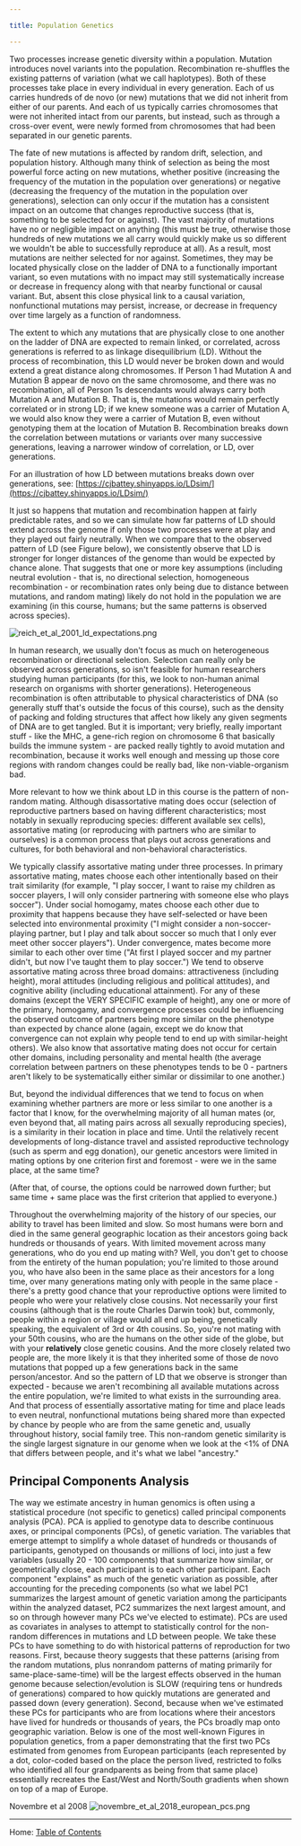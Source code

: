 ```yaml
---

title: Population Genetics

---
```


Two processes increase genetic diversity within a population. Mutation introduces novel variants into the population. Recombination re-shuffles the existing patterns of variation (what we call haplotypes). Both of these processes take place in every individual in every generation. Each of us carries hundreds of de novo (or new) mutations that we did not inherit from either of our parents. And each of us typically carries chromosomes that were not inherited intact from our parents, but instead, such as through a cross-over event, were newly formed from chromosomes that had been separated in our genetic parents.

The fate of new mutations is affected by random drift, selection, and population history. Although many think of selection as being the most powerful force acting on new mutations, whether positive (increasing the frequency of the mutation in the population over generations) or negative (decreasing the frequency of the mutation in the population over generations), selection can only occur if the mutation has a consistent impact on an outcome that changes reproductive success (that is, something to be selected for or against). The vast majority of mutations have no or negligible impact on anything (this must be true, otherwise those hundreds of new mutations we all carry would quickly make us so different we wouldn't be able to successfully reproduce at all). As a result, most mutations are neither selected for nor against. Sometimes, they may be located physically close on the ladder of DNA to a functionally important variant, so even mutations with no impact may still systematically increase or decrease in frequency along with that nearby functional or causal variant. But, absent this close physical link to a causal variation, nonfunctional mutations may persist, increase, or decrease in frequency over time largely as a function of randomness.

The extent to which any mutations that are physically close to one another on the ladder of DNA are expected to remain linked, or correlated, across generations is referred to as linkage disequilibrium (LD). Without the process of recombination, this LD would never be broken down and would extend a great distance along chromosomes. If Person 1 had Mutation A and Mutation B appear de novo on the same chromosome, and there was no recombination, all of Person 1s descendants would always carry both Mutation A and Mutation B. That is, the mutations would remain perfectly correlated or in strong LD; if we knew someone was a carrier of Mutation A, we would also know they were a carrier of Mutation B, even without genotyping them at the location of Mutation B. Recombination breaks down the correlation between mutations or variants over many successive generations, leaving a narrower window of correlation, or LD, over generations.

For an illustration of how LD between mutations breaks down over generations, see: [https://cjbattey.shinyapps.io/LDsim/](https://cjbattey.shinyapps.io/LDsim/)

It just so happens that mutation and recombination happen at fairly predictable rates, and so we can simulate how far patterns of LD should extend across the genome if only those two processes were at play and they played out fairly neutrally. When we compare that to the observed pattern of LD (see Figure below), we consistently observe that LD is stronger for longer distances of the genome than would be expected by chance alone. That suggests that one or more key assumptions (including neutral evolution - that is, no directional selection, homogeneous recombination - or recombination rates only being due to distance between mutations, and random mating) likely do not hold in the population we are examining (in this course, humans; but the same patterns is observed across species).

![reich_et_al_2001_ld_expectations.png](../img/reich_et_al_2001_ld_expectations.png)

In human research, we usually don't focus as much on heterogeneous recombination or directional selection. Selection can really only be observed across generations, so isn't feasible for human researchers studying human participants (for this, we look to non-human animal research on organisms with shorter generations). Heterogeneous recombination is often attributable to physical characteristics of DNA (so generally stuff that's outside the focus of this course), such as the density of packing and folding structures that affect how likely any given segments of DNA are to get tangled. But it is important; very briefly, really important stuff - like the MHC, a gene-rich region on chromosome 6 that basically builds the immune system - are packed really tightly to avoid mutation and recombination, because it works well enough and messing up those core regions with random changes could be really bad, like non-viable-organism bad.

More relevant to how we think about LD in this course is the pattern of non-random mating. Although disassortative mating does occur (selection of reproductive partners based on having different characteristics; most notably in sexually reproducing species: different available sex cells), assortative mating (or reproducing with partners who are similar to ourselves) is a common process that plays out across generations and cultures, for both behavioral and non-behavioral characteristics.

We typically classify assortative mating under three processes. In primary assortative mating, mates choose each other intentionally based on their trait similarity (for example, "I play soccer, I want to raise my children as soccer players, I will only consider partnering with someone else who plays soccer"). Under social homogamy, mates choose each other due to proximity that happens because they have self-selected or have been selected into environmental proximity ("I might consider a non-soccer-playing partner, but I play and talk about soccer so much that I only ever meet other soccer players"). Under convergence, mates become more similar to each other over time ("At first I played soccer and my partner didn't, but now I've taught them to play soccer.") We tend to observe assortative mating across three broad domains: attractiveness (including height), moral attitudes (including religious and political attitudes), and cognitive ability (including educational attainment). For any of these domains (except the VERY SPECIFIC example of height), any one or more of the primary, homogamy, and convergence processes could be influencing the observed outcome of partners being more similar on the phenotype than expected by chance alone (again, except we do know that convergence can not explain why people tend to end up with similar-height others). We also know that assortative mating does not occur for certain other domains, including personality and mental health (the average correlation between partners on these phenotypes tends to be 0 - partners aren't likely to be systematically either similar or dissimilar to one another.)

But, beyond the individual differences that we tend to focus on when examining whether partners are more or less similar to one another is a factor that I know, for the overwhelming majority of all human mates (or, even beyond that, all mating pairs across all sexually reproducing species), is a similarity in their location in place and time. Until the relatively recent developments of long-distance travel and assisted reproductive technology (such as sperm and egg donation), our genetic ancestors were limited in mating options by one criterion first and foremost - were we in the same place, at the same time?

(After that, of course, the options could be narrowed down further; but same time + same place was the first criterion that applied to everyone.)

Throughout the overwhelming majority of the history of our species, our ability to travel has been limited and slow. So most humans were born and died in the same general geographic location as their ancestors going back hundreds or thousands of years. With limited movement across many generations, who do you end up mating with? Well, you don't get to choose from the entirety of the human population; you're limited to those around you, who have also been in the same place as their ancestors for a long time, over many generations mating only with people in the same place - there's a pretty good chance that your reproductive options were limited to people who were your relatively close cousins. Not necessarily your first cousins (although that is the route Charles Darwin took) but, commonly, people within a region or village would all end up being, genetically speaking, the equivalent of 3rd or 4th cousins. So, you're not mating with your 50th cousins, who are the humans on the other side of the globe, but with your **relatively** close genetic cousins. And the more closely related two people are, the more likely it is that they inherited some of those de novo mutations that popped up a few generations back in the same person/ancestor. And so the pattern of LD that we observe is stronger than expected - because we aren't recombining all available mutations across the entire population, we're limited to what exists in the surrounding area. And that process of essentially assortative mating for time and place leads to even neutral, nonfunctional mutations being shared more than expected by chance by people who are from the same genetic and, usually throughout history, social family tree. This non-random genetic similarity is the single largest signature in our genome when we look at the <1% of DNA that differs between people, and it's what we label "ancestry."

## Principal Components Analysis

The way we estimate ancestry in human genomics is often using a statistical procedure (not specific to genetics) called principal components analysis (PCA). PCA is applied to genotype data to describe continuous axes, or principal components (PCs), of genetic variation. The variables that emerge attempt to simplify a whole dataset of hundreds or thousands of participants, genotyped on thousands or millions of loci, into just a few variables (usually 20 - 100 components) that summarize how similar, or geometrically close, each participant is to each other participant. Each component "explains" as much of the genetic variation as possible, after accounting for the preceding components (so what we label PC1 summarizes the largest amount of genetic variation among the participants within the analyzed dataset, PC2 summarizes the next largest amount, and so on through however many PCs we've elected to estimate). PCs are used as covariates in analyses to attempt to statistically control for the non-random differences in mutations and LD between people. We take these PCs to have something to do with historical patterns of reproduction for two reasons. First, because theory suggests that these patterns (arising from the random mutations, plus nonrandom patterns of mating primarily for same-place-same-time) will be the largest effects observed in the human genome because selection/evolution is SLOW (requiring tens or hundreds of generations) compared to how quickly mutations are generated and passed down (every generation). Second, because when we've estimated these PCs for participants who are from locations where their ancestors have lived for hundreds or thousands of years, the PCs broadly map onto geographic variation. Below is one of the most well-known Figures in population genetics, from a paper demonstrating that the first two PCs estimated from genomes from European participants (each represented by a dot, color-coded based on the place the person lived, restricted to folks who identified all four grandparents as being from that same place) essentially recreates the East/West and North/South gradients when shown on top of a map of Europe.

Novembre et al 2008
![novembre_et_al_2018_european_pcs.png](../img/novembre_et_al_2018_european_pcs.png)

--------

Home: [Table of Contents](../README.md)
